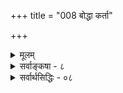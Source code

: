 +++
title = "008 बोद्धा कर्ता"

+++
<details><summary>मूलम्</summary>

बोद्धा कर्ता च भोक्ता दृढमवगमितः प्रत्यगर्थः प्रमाणैः कर्तृत्वाभाववादे स्वयमिह भगवानान्यपर्यं त्वगायत् ।  
कर्ता शास्त्रार्थवत्त्वात्कृतिषु च स पराधीन आभाषि सूत्रैश्चित्रैः कर्मप्रवाहैर्यतनविषमता सर्वतन्त्राविगीता ॥ ८ ॥
</details>

<details><summary>सर्वाङ्कषा - ८</summary>



[[164]] 

[आत्मनः कर्तृत्वादिः ] 

78. 

बोद्धा कर्ता च भोक्ता दृढमवगमितः प्रत्यगर्थः प्रमाणैः 

कर्तृत्वाभाववादे स्वयमिह भगवानान्यपर्यं त्वगायत् । कर्ता शास्त्रार्थवत्त्वात् कृतिषु च स पराधीन आभाषि सूत्रैः 

चित्रैः कर्मप्रवाहैर्यतनविषमता सर्वतन्त्राविगीता ॥8॥ 

एवमात्मा ज्ञानस्वरूपः **ज्ञाता** = ज्ञानाश्रयश्चेति ज्ञाधिकरणोक्तं साधितम् । आत्मनः ज्ञातृत्वं यथा स्वाभाविकं तथैव कर्तृत्वमपि स्वाभाविकमिति कर्त्रधिकरणसिद्धं निरूपयतिबोद्धेत्यादिना । **प्रत्यगर्थः** = अहमर्थः **बोद्धा** = ज्ञानाश्रयः **कर्ता** = प्रयत्नाश्रयः भोक्ता च **भोगाश्रयश्च** = सुखदुःखाद्याश्रयश्च प्रमाणैः प्रत्यक्षानुमानागमैः **दृढम्** = दुरपह्नवतया **अवगमितः** = निश्चितः ॥ 

ननु – 'प्रकृतेः क्रियमाणानि गुणैः कर्माणि सर्वशः । अहङ्कारविमूढात्मा कर्ताहमिति मन्यते ॥' (गी. 3-27) इति गुणानामेव कर्तृत्वम्, न त्वात्मन इति भगवतैव किलोक्तमित्यत्राह - कर्तृत्वाभावेत्यादि । इह **कर्तृत्वाभाववादे** = आत्मनः कर्तृत्वं नास्तीत्याद्यभिधानेऽस्मिन् **भगवान्** = गीतोपदेष्टा **आन्यपर्यम्** = अर्थान्तरपरताम् स्वयं तु **अगायत्** = तस्यामेव गीतीयां स्वयमेव हि ह्यभिदधे । 'अधिष्ठानं तथा कर्ता करणं च पृथग्विधम् । विविधाश्च पृथक्चेष्टा दैवं चैवात्र पञ्चमम् ॥' (गी. 18-14 ) 'शरीरवाङ्गनोभिर्यत्कर्म प्रारभते नरः । न्याय्यं वा विपरीतं वा पञ्चैते तस्य योनयः ॥ ' (१५) इति एकस्य कार्यस्य निष्पत्तौ शरीरेन्द्रियादीनां पञ्चानां अवर्जनीयतामभिधाय, 'तत्रैवं सति कर्तारमात्मानं केवलं तु यः । पश्यत्यकृतबुद्धित्वात्र स पश्यति दुर्मतिः ॥ (गी. 18 - 16 ) इति शरीरादिरहितस्य कर्तृत्वासंभवं हि स एवाह । लेखनादिकार्यं प्रति पत्रमषीलेखन्यादिसाधनानामवर्जनीयत्वमात्रेण पुरुषस्य लेखने कर्तृत्वमेव नास्तीति को वा ब्रवीति मतिमान् ? अत एव किलात्मानं 'कर्ता' इत्येव तस्मिन्नेव श्लोके स निरदिशत् ॥ 

ननु ' कार्यकारणकर्तृत्वे हेतुः प्रकृतिरुच्यते ' (गी. 13-20) इति कर्तृत्वस्य प्रकृतिसंबन्धाधीनत्वस्य भगवतैवाभिधानात् कथं तदित्यत्राह - कर्तेत्यादि । यदि उक्तवचनेन प्रकृतिरेव कर्तृत्वे हेतुः, तर्हि 'पुरुषस्सुखदुःखानां भोक्तृत्वे हेतुरुच्यते' इति तत्रैवोक्तत्वात् पुरुषस्य भोक्तृत्वमप्यङ्गीकार्यम् । भोक्तृत्वस्य भोगकर्तृत्वरूपत्वात् कर्तृत्वं सिद्धमेव । किञ्च यत्र भोक्तृत्वम्, तत्र कर्तृत्वमितिव्याप्तेः, तस्य कर्तृत्वमप्यावश्यकम् । अन्यथा अन्यः कर्ता, अन्यो भोक्ता इत्यापत्तिः । एवं सति 'पुण्यस्य फलमिच्छन्ति पुण्यं नेच्छन्ति' इति स्यात् । तत्रेष्टापत्तौ ‘कर्ता शास्त्रार्थवत्त्वात् ' ( ब्र. सू. 2-3-33 ) इति सूत्रशास्त्रानुभवादिविरोधः ॥ 

" 



एवं कर्तृत्वस्य सहजत्वेऽपि, अस्त्यन्यः कश्चन विशेष इत्याह-कृतिषु इत्यादिना । स च जीवः कृतिषु **पराधीनः** = परमात्माधीनः, न स्वतन्त्र इति सूत्रः 'परात्तु तच्छ्रुतेः' (ब्र.सू. 2-3-40) इत्यादिसूत्रैः **आभाषि** = स्पष्टमभ्यधायि । अतः जीवस्य कर्तृत्वं सहजमपि परमात्माधीनम् । ननु तर्हि पुण्यपापादिकमपि परमात्मन एव स्यात् । धन्विन एव खलु पापम्, न तु बाणस्य । किञ्च परमात्मनः सर्वान् प्रति साधारणत्वात् 

[[165]] 

 

पुण्यपापादिकमपि सर्वेषां समं स्यात् । ततश्च सुखदुःखादितारतम्यं न स्यात् । तारतम्यस्यापि परमात्माधीनत्वे, परमात्मनः वैषम्यम्, निर्घृणता च स्यात् । किञ्च जीवस्य स्वातन्त्र्याभावे कर्तृत्वमपि तस्य न स्यात् । 'स्वतन्त्रः कर्ता' इति खलु भगवान् पाणिनिः । इत्याद्याशङ्कायामाह - चित्रैरित्यादि । **चित्रैः** = स्वयमेव तरतमगुरुलघुभावाद्यापन्नैः विचित्रैः **कर्मप्रवाहैः** = अनादेः कालात् बीजाङ्करन्यायेन प्रवाहरूपेण प्रवृत्तैः जीवकर्मभिः **यतनविषमता** = प्रयत्नवैषम्यम्, तत्प्रयुक्तफलवैषम्यमित्यादिकम् **सर्वतन्त्राविगीता** = सर्वेष्वपि **तन्त्रेषु** = सिद्धान्तेषु संमता । नास्माकमेवेयं कल्पनेत्यर्थः ॥ 

वेदान्तशास्त्रस्य प्रतिकोटिभूतं शास्त्रं सांख्यमिति मर्मविदः । एवं प्रतिकोटिभूतविषयेषु ज्ञातृत्ववत् कर्तृत्वमप्येको मुख्यो विषयः । आत्मा खलु चैतन्यरूपः, न तु चेतनस्तेषाम् । अत एव चेतनचैतन्यपदे तेषां समानार्थके । प्रकृतिपरिणामभूतबुद्धितत्त्वस्य सान्निध्यात् ज्ञातृत्वं कल्प्यते चैतन्यरूप आत्मनि । कर्तृत्वं तु प्रकृतेरेव, न त्वात्मन इति सांख्याः । तदेतन्निराकृत्य पुरुषस्य ज्ञातृत्वं कर्तृत्वं च स्थापयामास भगवान् बादरायणः 'ज्ञोऽत एव' 'कर्ता शास्त्रार्थवत्त्वात् ' ( ब्र.सू. 2-3-4-5 ) इत्यधिकरणाभ्याम् । पूर्वं 'ज्ञानं च ज्ञातृधर्मः' इत्यादिना ज्ञातृत्वमात्मनः प्रसाधितम् । कर्तृत्वं निरूप्यतेऽस्मिन् श्लोके ॥ 

सांख्यानां मते आत्मा पुरुषशब्देन व्यपदिश्यते । स ज्ञानस्वरूपः, न ज्ञानाश्रयः । 'अहं जानामि' इत्यादिव्यवहारस्तु पुरुषस्य प्रकृतिसंसर्गवशाद्भवति । प्रकृतेः प्रथमः परिणामः महानित्युच्यते । तस्यैव बुद्धितत्त्वम् इति नामान्तरम् । पुरुषः स्वयं निर्धर्मकोऽपि बुद्धितत्त्वसंबन्धवशात् आत्मानं ज्ञातारं कर्तारं भोक्तारं च मन्यते । यदीदं सर्वं आत्मनः सहजो धर्मः, तर्हि सहजस्य कदाप्यनपायात् तस्य मुक्तिरेव न स्यात् । लोके कर्तृत्वज्ञातृत्वादीनां दुःखमिश्रितत्वस्यैव दर्शनात्, एभ्यो धर्मेभ्यो मोचनमन्तरा मुक्तिः कदापि न संभवति । श्रुतिरपि 'असंगो ह्ययम् ।' (बृ.6-3-15) इति सर्वसङ्गरहितत्वमेवास्य वक्तीति तेषामाशयः । सिद्धान्ते तु यद्यसङ्गत्वं स्वभावः, तर्हि संसारसंगो वा कथमस्य ? न च तदपि वस्तुतो नास्त्येवेति वाच्यम्, 'उभयोरपि संयोगः, तत्कृतस्सर्गः' (सां. का. 21) इति तदीयवचनविरुद्धत्वात् । प्रकृतिपुरुषयोरुभयोरपि विभुत्वेन सान्निध्यस्य सार्वदिकत्वादनिर्मोक्षप्रसङ्गः । कथं तर्हि 'असङ्गो ह्ययम्' इति श्रुतिरिति चेत्, उक्तं भगवतैवास्योत्तरम् - यथा सर्वगतं सौक्ष्म्यादाकाशं नोपलिप्यते । सर्वत्रावस्थितो देहे तथात्मा नोपलिप्यते ॥ (गी. 13-32 ) इति । तथा चात्मा स्वरूपतश्शुद्ध एव । कर्मकृतप्रकृतिसंसर्गवशात् स संसरति । अत एवौपाधिकः संसारः । स्वरूपतः 'असंगो ह्ययं पुरुषः' इत्युच्यत इत्यर्थः । एतन्मतं अग्रे श्लोकत्रयेण (70,71,72) उपवर्ण्य निराक्रियते । प्रकृते कर्तृत्वविषयमात्रं परीक्ष्यते साधनोपयोगित्वात् । निर्विशेषाद्वैतिनोऽपि आत्मनः कर्तृत्वं नाङ्गीकुर्वन्ति । तेऽप्यत्र विवक्षिताः ॥ 

/ 

इदं सर्वमपि बाह्यसांसारिककर्तृत्वमेवेति न शङ्क्यम्; न हि स्वशरीरप्रेरणादौ शरीरान्तरादिसहकारस्तस्य वर्तते । ' स स्वराड् भवति तस्य सर्वेषु लोकेषु कामचारो भवति', (छां. 7-25-2) इति मुक्तिकालिककर्तृत्वे शरीराद्यपेक्षा न हि तस्य वर्तते । कर्तृत्वस्य दुःखित्वव्याप्तत्वात् मुक्तौ कथं कर्तृत्वप्रसङ्गः । 

 

[[166]] 

अतः ‘कामचारो भवति' इत्यादिकं अर्थवादमात्रम् । अथवा अवरमुक्तिविषयमित्यपि न; मुक्तौ परापरभेदाभावादेः तत्तत्प्रकरणे विचार्यमाणत्वात् । 'मुक्तः दुःखी, कर्तृत्वात्' इत्यनुमाने कर्मवश्यत्वस्योपाधित्वात् । यत्र यत्र दुःखम्, तत्र कर्मवश्यत्वम्, इति साध्यव्यापकता । यत्र यत्र कर्तृत्वम्, तत्र सर्वत्र कर्मवश्यत्वमिति ईश्वरादावदर्शनात् साधनाव्यापकत्वम् । ईश्वरेऽपि जगत्सृष्ट्यादिकर्तृत्वदर्शनात् । ईश्वरः जीवविशेष एवेत्यादिरपि तत्प्रकरणे विचार्यते । एतत्सर्वमभिप्रेत्योक्तम् ' दृढमवगमितः' इति ॥ 

न चेदं सर्वं मिथ्यैवेति वाच्यम्; जगन्मिथ्यात्ववादस्यापि निराकरिष्यमाणत्वात् । यदि जीवस्य कर्तृत्वं, तर्हि ‘हेतुः प्रकृतिरुच्यते ' इत्यादिवचनं कथमिति चेत्, संसारावस्थायां कर्मवशाज्जडवद्बद्धस्य जीवस्य, करणकलेवरादियोगेन हि कर्तृत्वं अभिव्यज्यते, यथा वास्यादियोगेन तक्षणादिकर्तृत्वम् । एतदपि सूत्रितम् - 'यथा च तक्षोभयधा' ( ब्र. सू. 2-3-39) इति । कार्यसामान्ये हि साधनादिकारकापेक्षा अवर्जनीया । तावता वर्धक्यादेः तक्षणादिकर्तृत्वमेव नास्तीति न हि कश्चित् विवेकी वक्ति । न ह्येकंस्मात् कारणात् कुत्रापि कस्यचित् कार्यस्य निष्पत्तिः । नानाविधकारकमेलनेन हि कार्यं भवति । तत्र प्रत्येकं कारणत्वमेव नास्ति, मिलितानामेव कारणत्वमिति 'प्रतीत्यसमुदय' वादिनो बौद्धाः । इत्यादिकं पूर्वमेव (जड. 32,33) विस्तरेणावर्णि । किञ्च वेदान्तशास्त्रस्य बादरायणप्रणीतस्य साक्षात्प्रतिकोटिभूतं सांख्यशास्त्रमिति प्रायस्सर्वत्राधिकरणेषु तस्य पूर्वपक्षतया वर्णनादेव निश्चप्रचम् । अत एव ज्ञाधिकरणम्, कर्तृत्वाधिकरणं च सांख्यविरुद्धतया ज्ञातृत्वकर्तृत्वयोः स्थापनाय प्रवृत्तम् । 'शास्त्रार्थवत्त्वात्' इति सूत्रणेन ज्ञातृत्वकर्तृत्वभोक्तृत्वादीनां सामानाधिकरण्यस्यावश्यकता प्रादर्शि । अत एव कर्तापि कश्चन कारकः । तदभावे कार्यं कथं नाम भवेत् । अतः कर्तुरेव सतः आत्मनः, प्रकृतिसंबन्धात् आपूरणं भवति । नो चेत् 'कर्ता शास्त्रार्थवत्त्वात् ' इत्यादेर्विरोधः दुष्परिहरः ॥ 

1 

अत एव ज्ञाधिकरणम्, कर्त्रधिकरणम्, परायत्ताधिकरणं च वैदिकानां प्राणप्रायं मन्तव्यम् । वैदिकधर्मस्य मध्यकालिकबौद्धधर्मस्य चान्तरमेष्वधिकरणेष्वेव निहितम् । वैदिकास्तु सविशेषवादिनः, मध्यकालिकबौद्धाः तदनुयायिनश्च निर्विशेषवादिन इतीदमन्तरमप्यवगन्तव्यम् ॥ 

ननु 'सर्वं न्याय्यं युक्तिमत्त्वात्' इति समर्थयतस्तव कथमेषां निराकरणं युज्यत इति चेत्, आशयानभिज्ञो भवान् । अस्त्येषां सर्वेषामपि शास्त्राणामसङ्कीर्णो मर्यादाविशेष इत्यन्यत्र विस्तरेण प्रदर्शयामः । इदं तु वेदान्तशास्त्रं साख्यशास्त्रस्योत्तरशास्त्रम् । जयत्स्रष्टुर्जीववैलक्षण्यप्रदर्शनपरम् । 'अध्यात्मविद्या' पदवाच्यं सर्वश्रेष्ठमत्र विचारविषयः ॥ 

यथा लोकायतं शास्त्रं गौतमेन समीरितम् । लौकिकव्यवहाराणां विचारस्य प्रदर्शकम् ॥ एतदध्यात्मशास्त्रं तु बादरायणकर्तृकम् । जीवानां मोक्षशास्त्रं स्यात् वेदान्तैः प्रतिपादितम् ॥ पूर्वोत्तरे तु मीमांसे वाक्यशास्त्रं तु कथ्यते । वेद-वेदान्तवाक्यानां विचारो विषयस्तयोः ॥ 

1 

एवं निष्कृष्य मर्यादा द्रष्टव्या तु विवेकिना । न साङ्कर्यं क्वचिदपि शास्त्राणां तु परस्परम् ॥ 

[[167]] 

 

अयमाशयः – यत्तूक्तं ‘धन्विन एव पापम्, न बाणस्य' इति, तत्रैवं समाधिः । परमात्मा हि सूर्यालोकवत् सर्वेषां समानः । मनुष्यास्तु अनादिकालप्रवृत्तपुण्यपापवशात्, तेनालोकेन पुण्यं वा साधयेयुः, पापं वा संपादयेयुः । तत्र मनुष्याणां बुद्धिरेव नियामिका । न हि पुरुषा बाणवज्जडाः, किन्तु चैतन्यवन्तः । अतश्च तत्तद्बुद्ध्याद्यनुरोधेन तारतम्येन प्रवर्तन्ते । अतश्च प्रयत्नतारतम्यं फलतारतम्यं च पुरुषबुद्ध्यनुगुणम् । अतो न बाणन्यायः । एवं परमात्मनः साधारणत्वादेव, चेतनबुद्ध्यनुगुणत्वाच्च न वैषम्यनैर्धृण्यादिप्रसक्तिः । 

यदप्युक्तम् - जीवस्य स्वातंत्र्याभावे पाणिन्यनुशासनविरोध इति, अस्त्येव जीवस्यापि स्वातन्त्र्यमितरकारकापेक्षम् । परमात्मापेक्षया तु पारतन्त्र्यम् । आपेक्षिकस्वातन्त्र्यस्यापि तस्मिन् सत्त्वात् नानुशासनविरोधः । यस्तु सुकृती स्वस्य स्वातन्त्र्याभावमनुभवपर्यन्तं जानाति, तमधिकृत्योच्यते 'ब्रह्मण्याधाय कर्माणि सङ्गं त्यक्त्वा करोति यः । लिप्यते न स पापेन पद्मपत्रमिवाम्भसा ॥ ' ( गी. 5-10 ) इत्यादि । अन्यथा ' करोति यः' इति निर्देशोऽपि विरुद्ध्येत । एतेन - साधनानुष्ठानेऽपि नास्याधिकारः, कर्तृत्वस्याहंकारगर्भत्वात्, अहंकारस्य त्याज्यत्वेन सर्वैरप्यङ्गीकारात् - इत्यादिकं भावनाविशेषमात्रमिति मन्तव्यम् । अखण्डाद्विश्वचैतन्याज्जीवस्य प्रत्येकताभावहेतुरेवाहंकाराख्यं तत्त्वम् । तदेव यदि न स्याज्जीवस्य प्रत्येकताभावोऽप्यपगच्छेत् । तदा च का वा सेवा ? को वा सेवकः ? को वा सेव्यः ? अतः 'अहं स्वतन्त्रः' इत्यहंकार एव हेयः । न तु सहजयथावस्थितात्मस्वरूपानुसन्धानरूपः । परमात्मनोऽपि हि 'हन्ताहम्' इत्यनुसन्धानं दृश्यते ॥ 

अन्नपानादिकार्येषु कर्तृत्वं चेन्न दुष्यति । शास्त्रीयेषु च कार्येषु कथं दुष्येत्तु कर्तृता ॥ जडाजडविभागोऽपि न स्यादेवान्ततस्तदा । सुसूक्ष्मभावनास्त्वन्याः शास्त्रतत्त्वं तथेतरत् । शास्त्रं विज्ञानरूपं स्यात् भावनास्तु मनोभवाः । अन्योन्यं न विरुद्ध्यन्ते क्षेत्रभेदात्तयोस्सदा ॥ विचाराणां फलं शास्त्रं स्वरूपं च व्यवस्थितम् । अतश्चचक्षमं शास्त्रं न तथा स्युस्तु भावनाः ॥ 

T 

इदमत्र रहस्यमवधेयम् – ‘यः कारयति कर्माणि क्षेत्रज्ञं तं प्रचक्षते । यः करोति च कर्माणि भूतात्मानं विदुर्बुधाः ॥ जीवसंज्ञोऽन्तरात्मान्यः सहजस्सर्वदेहिनाम् । येन वेदयते सर्वाः सुखदुःखादिकाः क्रियाः ॥' (मनु.12) इत्याह भवभेषजशास्त्रम् । सर्वत्र भूतात्मा कर्ता, परमात्मा नियामकः । जीवात्मा त्वभिमानात् सर्वं स्वस्मिन्नेवारोप्य पश्यति । तेन बद्धः सुखदुःखादिकमनुभवति । यदा तत्त्वं जानन् अभिमानं क्रमशस्त्यजति, एतादृशमधिकृत्यैवोच्यते सदा मुक्त एव सः' (गी. 5-28 ) इति । अभिमानः स्वस्य परमात्मापेक्षया प्रत्येकताभिमानः । अयमेव स्वातन्त्र्याभिमानः । जीवाः खलु परमात्मांशभूताः । ' यथा सुदीप्तात्पावकाद्विस्फुलिङ्गाः सहस्रशः प्रभवन्ते सरूपाः । तथाक्षराद्विविधाः, सोम्य ! भावाः प्रजायन्ते तत्र चैवापियन्ति ॥ ' ( मुं2-11 ) ' ममैवांशो जीवलोके जीवभूतस्सनातनः' (गीता. 15-7), अंशो नानाव्यपदेशात् (ब्र.सू.2-3-41)इत्यादावेतत्प्रसिद्धम् । अंशत्वं कीदृशमित्यत्र बहुधा विवादे सत्यपि, जीवास्सर्वेऽपि स्वतः चैतन्यस्वरूपाः ब्रह्मांशभूताः, अत एव तच्छेषभूताः । भगवद्गीतायाः षष्ठेऽध्याये बहुत्र ब्रह्मशब्दः जीवपर एव व्याख्यायि । त्रयोदशाध्यायगताः परमात्ममहेश्वरब्रह्मादिशब्दाः जीव एव योज्यन्ते ॥ 

1 

वत्स! शब्दं परित्यज्य स्यादर्थे तव धीर्यदि । विचारेऽधिकृतस्त्वं स्याः नो चेत्तिष्ठ ततो बहिः ॥ 

 

[[168]] 

[यत्नसार्थक्यम् ] 

79. यद्भव्यं तन्न न स्यात् यदभवितृ न तद्यलकोट्याऽपि सिद्ध्येत् 

द्वेधाऽपि व्यर्थयत्ना नर इति यदि न स्वोक्तियत्नादिबाधात् । 

परब्रह्मणस्सकाशात् प्रत्येकताभावः यावान् दृढो भवति, तदनुगुणः तथैव पुण्यपापादिप्रवृत्तिः सुखदुःखादिश्चानिवार्यः । अयं प्रत्येकताभावः यावान् शिथिलो भवति, तदनुगुणतया तदीययोगक्षेमादिकं भगवानेव वहति । एतादृशमधिकृत्यैव 'एष एव साधु कर्म कारयति' (कौ. 3-9) इत्यादीनि, विपरीते पुरुषे विपरीतानि वचनानि च प्रवृत्तानि । अत एवाहमर्थनाशो न मोक्षः, किन्त्वहमर्थवैपुल्यमेव ॥ 

अतश्च भगवान् कर्ता आदेष्टा, कारयिता, संमन्ता, अनुमन्ता, सहकर्ता, साक्षी च कक्ष्याभेदेन तत्तज्जीवानां भवति । येषां प्रत्येकताभिमानः संपूर्णतया शिथिलः, तत्र भगवान् कर्ता भवति । त एव अवतारपुरुषाः । एत एव 'जडवत्पारतन्त्र्य' निदर्शनभूताः । तेषां भारं भगवान् संपूर्णतया वहति । एते भगवच्छायारूपाः । एतान् मनसि कृत्वैव पूर्वोक्तं मनुवचनं प्रवृत्तम् । येषामस्ति लेशतोऽभिमानः तेषां आदेष्टा, कारयिता, संमन्ता, भवति । अनन्तरम् अनुमन्ता भवति । ये तु पूर्णाभिमानिनः, स तेषां केवलं **साक्षी** = उदासीनो भवति । ये तु दुरभिमानिनः, तान् दण्डेन योजयति । अत्रापि कक्ष्याभेदास्सन्ति । पार्श्वे वर्तमानानपि दूरबन्धून् वदन्ति जनाः । अतिदूरे वर्तमानानपि समीपबन्धून् वदन्ति । एवमेव जीवपरमात्मनोरप्यन्तरमान्तरं विज्ञेयम् । ‘तद्दूरे तद्वदन्तिके' (ईश.) इत्यादिवचनमप्येतदर्थकम् । जीवस्य कर्तृत्वविषयो विचारः न तर्केण निर्णेयः, तपसैव सुज्ञेयः । अतोऽत्र व्यर्थविचारेण वर्धेत विचार इति बोध्यम् ॥ 

1 

T 

1 

एवं परमात्मनः कर्तृत्वं जीवस्वरूपानुगुणं वहुविधं भवति । अत एव तृतीयाध्यायगीतार्थसंग्रहे 'गुणेष्वारोप्य कर्तृताम् । सर्वेश्वरे वा न्यस्य' इति परमाचार्याः । किमधिकोक्त्या ! वेदान्तशास्त्रं हि सांख्यशास्त्रस्य साक्षात्प्रतिकोटिभूतम् । समन्वयाध्यायस्सर्वोऽपि हि सांख्यप्रक्रियानिराकरणपरेति संप्रतिपन्नम् । अविरोधाध्याय प्रथमपादस्सर्वोऽपि तथैव । ज्ञाधिकरणादिकं तु सांख्यनिराकरणपरं स्पष्टम् । कर्त्रधिकरणमपि तथैव । साधनाध्यायफलाध्यायौ तु सांख्यप्रक्रियायाः संपूर्णप्रतिकोटिभूतौ । एवं स्थिते वस्तुतत्त्वे निर्विशेषाद्वैतिनाम्, नवीन वेदान्तिनाञ्च सांख्यप्रक्रियानुसरणेन जीवस्वरूपादिनिरूपणं कथं वेदान्तशास्त्रं अनुमन्येतेति निर्मत्सरमालोचनीयम् । अधिकं परस्तात् । एतदुपर्यपि यदि जिज्ञासा- 

1 

। 

तद्विद्धि प्रणिपाताद्यैः सेवाद्यैः शिष्यवृत्तिभिः । उपदेक्ष्यन्ति ते तत्त्वं महान्तो योगिपुङ्गवाः ॥ ८ ॥
</details>


<details><summary>सर्वार्थसिद्धिः - ०८</summary>

बोद्धा कर्ता च भोक्ता दृढमवगमितः प्रत्यगर्थः प्रमाणैः  
कर्तृत्वाभाववादे स्वयमिह भगवानान्यपर्यं त्वगायत् ।  
कर्ता शास्त्रार्थवत्त्वात्कृतिषु च स पराधीन आभाषि सूत्रै-  
श्चित्रैः कर्मप्रवाहैर्यतनविषमता सर्वतन्त्राविगीता ॥ ८ ॥  
  
अत्र केचिदाहुः - ज्ञातृत्वादिकमन्तःकरणस्यैव; आत्मनस्तु साक्षितामात्रम् । यद्वा प्रकृतेः कर्तृत्वम्, आत्मनो भोक्तृत्वमात्रम्; गीतं चैतत् 'कार्यकारण' इत्यादिनेति । तान्प्रत्याह -बोद्धेति ॥ त्रिभिरपि प्रमाणैर्ज्ञातृत्वादिप्रकारत्रयवानात्मा निस्संशयं बोधितः; अतो न तत्रैकमपि निह्नोतुं शक्यम्, किं पुनस्त्रितयम् । कुतर्कैस्तु किं नाम दुरपलपमिति भावः । शास्त्रैरात्मनः कर्तृत्वनिषेधे का गतिरित्यत्राह - कर्तृत्वेति । स्वयमिति - कर्तृत्वनिषेधक एव स्ववाक्यतात्पर्यमाहेति भावः । भगवानित्याप्ततमत्वव्यञ्जनम् । अगायत् - 'पञ्चैतानीत्यारम्भ', 'न स पश्यति दुर्मतिरित्यन्तेनेऽतिशेषः । शारीरके च कर्तृत्वं प्रसाध्य तस्य पराधीनतामात्रं स्थापितमित्यत्राह - कर्तेति । यदि कर्तृत्वमात्मधर्मः, स चेत्पराधीनः, तस्य तर्ह्यात्मत्ववदेकरूपः किं न स्यादित्यत्राह -चित्रैरिति । नात्र केनापि चोदनीयमिति भावः ॥ ८ ॥ इत्यात्मनः कर्तृत्वादि ॥
</details>
